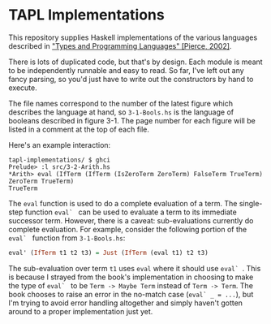 # TAPL Implementations

This repository supplies Haskell implementations of the various languages described in
["Types and Programming Languages" [Pierce, 2002]](https://www.cis.upenn.edu/~bcpierce/tapl/).

There is lots of duplicated code, but that's by design. Each module is meant to be independently runnable and easy to
read. So far, I've left out any fancy parsing, so you'd just have to write out the constructors by hand to execute.

The file names correspond to the number of the latest figure which describes the language at hand, so `3-1-Bools.hs` is
the language of booleans described in figure 3-1. The page number for each figure will be listed in a comment at the top
of each file.

Here's an example interaction:

```
tapl-implementations/ $ ghci
Prelude> :l src/3-2-Arith.hs
*Arith> eval (IfTerm (IfTerm (IsZeroTerm ZeroTerm) FalseTerm TrueTerm) ZeroTerm TrueTerm)
TrueTerm
```

The `eval` function is used to do a complete evaluation of a term. The single-step function ``eval` `` can be used to
evaluate a term to its immediate successor term. However, there is a caveat: sub-evaluations currently do complete
evaluation. For example, consider the following portion of the ``eval` `` function from `3-1-Bools.hs`:

```haskell
eval' (IfTerm t1 t2 t3) = Just (IfTerm (eval t1) t2 t3)
```

The sub-evaluation over term `t1` uses `eval` where it should use ``eval` ``. This is because I strayed from the book's
implementation in choosing to make the type of ``eval` `` to be `Term -> Maybe Term` instead of `Term -> Term`. The book
chooses to raise an error in the no-match case (``eval` _ = ...``), but I'm trying to avoid error handling altogether
and simply haven't gotten around to a proper implementation just yet.
